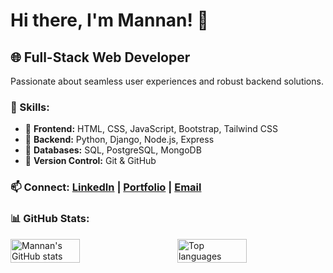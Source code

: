 # Hi there, I'm Mannan! 👋

## 🌐 Full-Stack Web Developer

Passionate about seamless user experiences and robust backend solutions.

### 🚀 Skills:
- 🌟 **Frontend:** HTML, CSS, JavaScript, Bootstrap, Tailwind CSS
- 🌟 **Backend:** Python, Django, Node.js, Express
- 🌟 **Databases:** SQL, PostgreSQL, MongoDB
- 🌟 **Version Control:** Git & GitHub

### 📫 Connect: [LinkedIn](link) | [Portfolio](link) | [Email](mailto:abdul.mannan6153@gmail.com)

### 📊 GitHub Stats:
<div style="display: flex; justify-content: flex-start;">
  <img alt="Mannan's GitHub stats" style="width: 47%; margin-right: 6%;" src="https://github-readme-stats.vercel.app/api?username=mannan6153&show_icons=true" />
  <img alt="Top languages" style="width: 47%;" src="https://github-readme-stats.vercel.app/api/top-langs/?username=mannan6153&layout=compact" />
</div>

